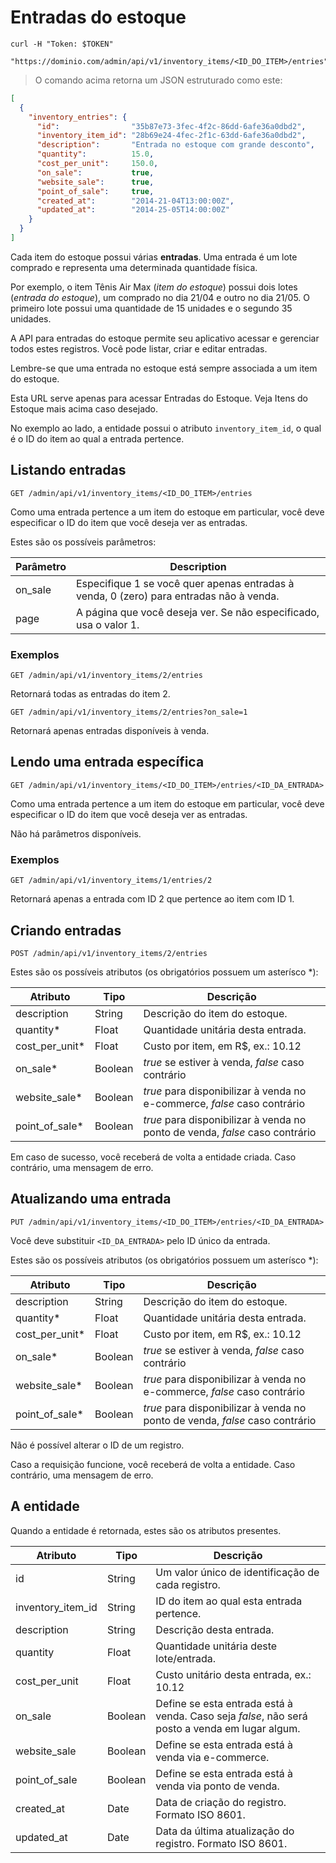 # Entradas do estoque

```shell
curl -H "Token: $TOKEN"
     "https://dominio.com/admin/api/v1/inventory_items/<ID_DO_ITEM>/entries"
```

> O comando acima retorna um JSON estruturado como este:

```json
[
  {
    "inventory_entries": {
      "id":                "35b87e73-3fec-4f2c-86dd-6afe36a0dbd2",
      "inventory_item_id": "28b69e24-4fec-2f1c-63dd-6afe36a0dbd2",
      "description":       "Entrada no estoque com grande desconto",
      "quantity":          15.0,
      "cost_per_unit":     150.0,
      "on_sale":           true,
      "website_sale":      true,
      "point_of_sale":     true,
      "created_at":        "2014-21-04T13:00:00Z",
      "updated_at":        "2014-25-05T14:00:00Z"
    }
  }
]
```

Cada item do estoque possui várias **entradas**. Uma entrada é um lote
comprado e representa uma determinada quantidade física.

Por exemplo, o item Tênis Air Max (_item do estoque_) possui dois lotes
(_entrada do estoque_), um comprado no dia 21/04 e outro no dia 21/05.
O primeiro lote possui uma quantidade de 15 unidades e o segundo 35 unidades.

A API para entradas do estoque permite seu aplicativo acessar e gerenciar
todos estes
registros. Você pode listar, criar e editar entradas.

Lembre-se que uma entrada no estoque está sempre associada a um item do
estoque.

<aside class="notice">
  Esta URL serve apenas para acessar Entradas do Estoque. Veja Itens do
  Estoque mais acima caso desejado.
</aside>

No exemplo ao lado, a entidade possui o atributo `inventory_item_id`, o qual é
o ID do item ao qual a entrada pertence.

## Listando entradas

`GET /admin/api/v1/inventory_items/<ID_DO_ITEM>/entries`

Como uma entrada pertence a um item do estoque em particular, você deve
especificar o ID do item que você deseja ver as entradas.

Estes são os possíveis parâmetros:

Parâmetro | Description
--------- | -----------
on_sale   | Especifique 1 se você quer apenas entradas à venda, 0 (zero) para entradas não à venda.
page      | A página que você deseja ver. Se não especificado, usa o valor 1.

### Exemplos

`GET /admin/api/v1/inventory_items/2/entries`

Retornará todas as entradas do item 2.

`GET /admin/api/v1/inventory_items/2/entries?on_sale=1`

Retornará apenas entradas disponíveis à venda.

## Lendo uma entrada específica

`GET /admin/api/v1/inventory_items/<ID_DO_ITEM>/entries/<ID_DA_ENTRADA>`

Como uma entrada pertence a um item do estoque em particular, você deve
especificar o ID do item que você deseja ver as entradas.

Não há parâmetros disponíveis.

### Exemplos

`GET /admin/api/v1/inventory_items/1/entries/2`

Retornará apenas a entrada com ID 2 que pertence ao item com ID 1.

## Criando entradas

`POST /admin/api/v1/inventory_items/2/entries`

Estes são os possíveis atributos (os obrigatórios possuem um asterísco \*):

Atributo       | Tipo    | Descrição
-------------- | ------- | -----------
description    | String  | Descrição do item do estoque.
quantity\*     | Float   | Quantidade unitária desta entrada.
cost_per_unit\*| Float   | Custo por item, em R$, ex.: 10.12
on_sale\*      | Boolean | _true_ se estiver à venda, _false_ caso contrário
website_sale\* | Boolean | _true_ para disponibilizar à venda no e-commerce, _false_ caso contrário
point_of_sale\*| Boolean | _true_ para disponibilizar à venda no ponto de venda, _false_ caso contrário

Em caso de sucesso, você receberá de volta a entidade criada. Caso contrário,
uma mensagem de erro.

## Atualizando uma entrada

`PUT /admin/api/v1/inventory_items/<ID_DO_ITEM>/entries/<ID_DA_ENTRADA>`

Você deve substituir `<ID_DA_ENTRADA>` pelo ID único da entrada.

Estes são os possíveis atributos (os obrigatórios possuem um asterísco \*):

Atributo       | Tipo    | Descrição
-------------- | ------- | -----------
description    | String  | Descrição do item do estoque.
quantity\*     | Float   | Quantidade unitária desta entrada.
cost_per_unit\*| Float   | Custo por item, em R$, ex.: 10.12
on_sale\*      | Boolean | _true_ se estiver à venda, _false_ caso contrário
website_sale\* | Boolean | _true_ para disponibilizar à venda no e-commerce, _false_ caso contrário
point_of_sale\*| Boolean | _true_ para disponibilizar à venda no ponto de venda, _false_ caso contrário

<aside class="notice">
Não é possível alterar o ID de um registro.
</aside>

Caso a requisição funcione, você receberá de volta a entidade. Caso contrário,
uma mensagem de erro.

## A entidade

Quando a entidade é retornada, estes são os atributos presentes.

Atributo           | Tipo    | Descrição
------------------ | ------- | -----------
id                 | String  | Um valor único de identificação de cada registro.
inventory_item_id  | String  | ID do item ao qual esta entrada pertence.
description        | String  | Descrição desta entrada.
quantity           | Float   | Quantidade unitária deste lote/entrada.
cost_per_unit      | Float   | Custo unitário desta entrada, ex.: 10.12
on_sale            | Boolean | Define se esta entrada está à venda. Caso seja _false_, não será posto a venda em lugar algum.
website_sale       | Boolean | Define se esta entrada está à venda via e-commerce.
point_of_sale      | Boolean | Define se esta entrada está à venda via ponto de venda.
created_at         | Date    | Data de criação do registro. Formato ISO 8601.
updated_at         | Date    | Data da última atualização do registro. Formato ISO 8601.
